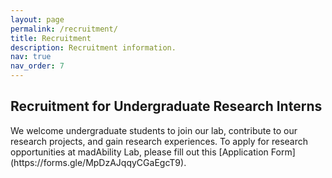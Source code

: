 ```yaml
---
layout: page
permalink: /recruitment/
title: Recruitment
description: Recruitment information.
nav: true
nav_order: 7
---
```


<h2>Recruitment for Undergraduate Research Interns</h2>
We welcome undergraduate students to join our lab, contribute to our research projects, and gain research experiences. To apply for research opportunities at madAbility Lab, please fill out this [Application Form](https://forms.gle/MpDzAJqqyCGaEgcT9).

<!-- <h2>Recruitment for Summer REU Students</h2>

<b>NSF-funded Research Experience for Undergraduates (REU) @ University of
Wisconsin-Madison and Virginia Tech <br></b>
<i>Summer 2024, Supporting Flexible and Safe Disability Representation in Social Virtual Reality</i>

<h4>Introduction</h4>
We are looking for two summer REU students to join an interdisciplinary research team at the University of Wisconsin-Madison and Virginia Tech during the summer of 2024 (one student per site). In this three-month undergraduate internship, students will work collaboratively in an interdisciplinary team receive core training, and gain hands-on research experience with social virtual reality and avatar designs. Our teams offer a diverse range of resources to explore and push the boundaries of virtual reality, inclusion, and safety.

<h4>Program Details </h4>
• NSF-funded summer internship. <br>
• Summer interns are hosted by Prof. Yuhang Zhao and Prof. Yaxing Yao and provided with workspace in our lab. <br>
• Training and hands-on experience will focus on honing students’ research skills and preparing them for future graduate studies. <br>
• Applications accepted through April 30, 2024. <br>

<h4> Eligibility Criteria </h4>
• Applicants must be U.S. Citizens or permanent residents of the U.S. <br>
• Must be currently enrolled in an accredited undergraduate program with good
standing. <br>
• We will prioritize students with AR/VR development experience. <br>
• We will prioritize students with HCI research experience, such as interviews qualitative analysis. <br>

<h4> Application Process </h4>
• Please send your CV to Yuhang Zhao (yuhang.zhao [at] cs.wisc.edu) and Yaxing Yao (yaxing [at] vt.edu) by 5pm central time on April 30, 2024. <br>
• We will send a zoom interview to selective candidates by May 5th. <br>
• Notification for final decisions will be sent by May 10th. <br> -->

<br>
<br>
